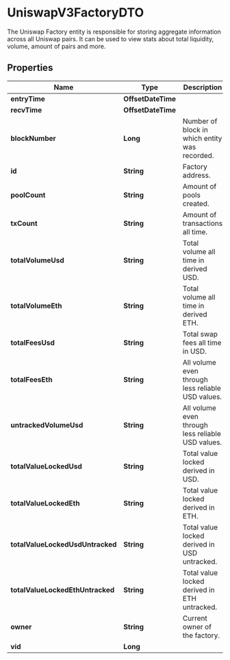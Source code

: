 

# UniswapV3FactoryDTO

The Uniswap Factory entity is responsible for storing aggregate information across all Uniswap pairs. It can be used to view stats about total liquidity, volume, amount of pairs and more.

## Properties

| Name | Type | Description | Notes |
|------------ | ------------- | ------------- | -------------|
|**entryTime** | **OffsetDateTime** |  |  [optional] |
|**recvTime** | **OffsetDateTime** |  |  [optional] |
|**blockNumber** | **Long** | Number of block in which entity was recorded. |  [optional] |
|**id** | **String** | Factory address. |  [optional] |
|**poolCount** | **String** | Amount of pools created. |  [optional] |
|**txCount** | **String** | Amount of transactions all time. |  [optional] |
|**totalVolumeUsd** | **String** | Total volume all time in derived USD. |  [optional] |
|**totalVolumeEth** | **String** | Total volume all time in derived ETH. |  [optional] |
|**totalFeesUsd** | **String** | Total swap fees all time in USD. |  [optional] |
|**totalFeesEth** | **String** | All volume even through less reliable USD values. |  [optional] |
|**untrackedVolumeUsd** | **String** | All volume even through less reliable USD values. |  [optional] |
|**totalValueLockedUsd** | **String** | Total value locked derived in USD. |  [optional] |
|**totalValueLockedEth** | **String** | Total value locked derived in ETH. |  [optional] |
|**totalValueLockedUsdUntracked** | **String** | Total value locked derived in USD untracked. |  [optional] |
|**totalValueLockedEthUntracked** | **String** | Total value locked derived in ETH untracked. |  [optional] |
|**owner** | **String** | Current owner of the factory. |  [optional] |
|**vid** | **Long** |  |  [optional] |



